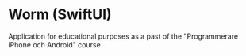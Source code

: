 # Worm (SwiftUI)
Application for educational purposes as a past of the "Programmerare iPhone och Android" course

